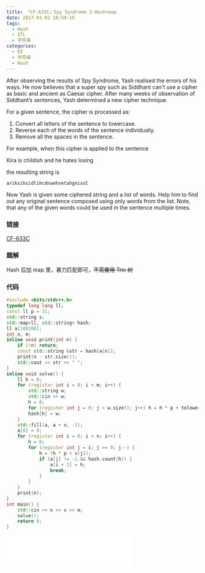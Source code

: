 ```yaml
---
title: 「CF-633C」Spy Syndrome 2-Hash+map
date: 2017-01-02 16:59:15
tags:
  - Hash
  - STL
  - 字符串
categories:
  - OI
  - 字符串
  - Hash
---
```

After observing the results of Spy Syndrome, Yash realised the errors of his ways. He now believes that a super spy such as Siddhant can't use a cipher as basic and ancient as Caesar cipher. After many weeks of observation of Siddhant’s sentences, Yash determined a new cipher technique.

For a given sentence, the cipher is processed as:
<!-- more -->
1. Convert all letters of the sentence to lowercase.
2. Reverse each of the words of the sentence individually.
3. Remove all the spaces in the sentence.

For example, when this cipher is applied to the sentence

Kira is childish and he hates losing

the resulting string is
``` bash
ariksihsidlihcdnaehsetahgnisol
```
Now Yash is given some ciphered string and a list of words. Help him to find out any original sentence composed using only words from the list. Note, that any of the given words could be used in the sentence multiple times.
### 链接
[CF-633C](http://codeforces.com/problemset/problem/633/C)
### 题解
Hash 后加 map 里，暴力匹配即可，~~不需要用 Trie 树~~
### 代码
``` cpp
#include <bits/stdc++.h>
typedef long long ll;
const ll p = 31;
std::string s;
std::map<ll, std::string> hash;
ll a[100100];
int n, m;
inline void print(int n) {
    if (!n) return;
    const std::string &str = hash[a[n]];
    print(n - str.size());
    std::cout << str << " ";
}
inline void solve() {
    ll h = 0;
    for (register int i = 0; i < m; i++) {
        std::string w;
        std::cin >> w;
        h = 0;
        for (register int j = 0; j < w.size(); j++) h = h * p + tolower(w[j]);
        hash[h] = w;
    }
    std::fill(a, a + n, -1);
    a[0] = 0;
    for (register int i = 0; i < n; i++) {
        h = 0;
        for (register int j = i; j >= 0; j--) {
            h = (h * p + s[j]);
            if (a[j] != -1 && hash.count(h)) {
                a[i + 1] = h;
                break;
            }
        }
    }
    print(n);
}
int main() {
    std::cin >> n >> s >> m;
    solve();
    return 0;
}
```
<iframe frameborder="no" border="0" marginwidth="0" marginheight="0" width=330 height=86 src="//music.163.com/outchain/player?type=2&id=413077069&auto=1&height=66"></iframe>
